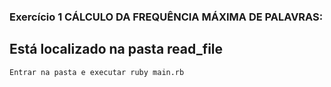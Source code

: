 ### Exercício 1 CÁLCULO DA FREQUÊNCIA MÁXIMA DE PALAVRAS:

## Está localizado na pasta read_file <br>
``
Entrar na pasta e executar ruby main.rb
``
